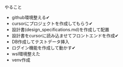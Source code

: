 やること
* github環境整える✔
* cursorにプロジェクトを作成してもらう✔
* 設計書(design_specifications.md)を作成して配置
* 設計書をcursorに読み込ませてフロントエンドを作成✔
* DB作成してテストデータ挿入
* ログイン機能を作成して動かす✔
* wsl環境整えた
* venv作成
